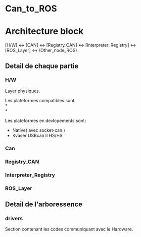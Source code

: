 # Can_to_ROS

# Architecture block

[H/W] <-> [CAN] <-> [Registry_CAN] <-> [Interpreter_Registry] <-> [ROS_Layer] <-> (Other_node_ROS)  

## Detail de chaque partie
### H/W
Layer physiques. 

Les plateformes compatibles sont:  
*   
*  

Les plateformes en devlopements sont:  
*  Native( avec socket-can )
*  Kvaser USBcan II HS/HS  

### Can
  
  
### Registry_CAN  
  
  
### Interpreter_Registry  
  
  
### ROS_Layer  
  

## Detail de l'arboressence

### drivers
Section contenant les codes communiquant avec le Hardware.
